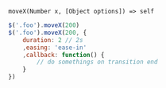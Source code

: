     moveX(Number x, [Object options]) => self

~~~js
$('.foo').moveX(200)
$('.foo').moveX(200, {
    duration: 2 // 2s
    ,easing: 'ease-in'
    ,callback: function() {
        // do somethings on transition end
    }
})
~~~